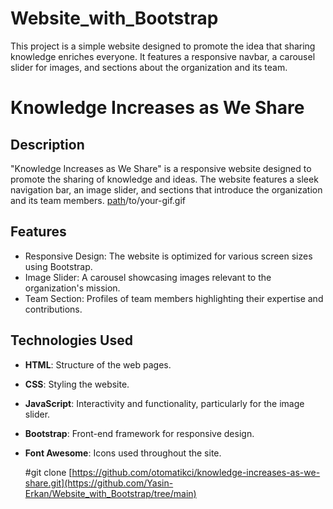 # Website_with_Bootstrap
This project is a simple website designed to promote the idea that sharing knowledge enriches everyone. It features a responsive navbar, a carousel slider for images, and sections about the organization and its team.
# Knowledge Increases as We Share

## Description
"Knowledge Increases as We Share" is a responsive website designed to promote the sharing of knowledge and ideas. The website features a sleek navigation bar, an image slider, and sections that introduce the organization and its team members.
[path](https://github.com/Otomatikci/Website_with_Bootstrap/edit/main/README.md)/to/your-gif.gif

## Features
- Responsive Design: The website is optimized for various screen sizes using Bootstrap.
- Image Slider: A carousel showcasing images relevant to the organization's mission.
- Team Section: Profiles of team members highlighting their expertise and contributions.

## Technologies Used
- **HTML**: Structure of the web pages.
- **CSS**: Styling the website.
- **JavaScript**: Interactivity and functionality, particularly for the image slider.
- **Bootstrap**: Front-end framework for responsive design.
- **Font Awesome**: Icons used throughout the site.

  #git clone [https://github.com/otomatikci/knowledge-increases-as-we-share.git](https://github.com/Yasin-Erkan/Website_with_Bootstrap/tree/main)

